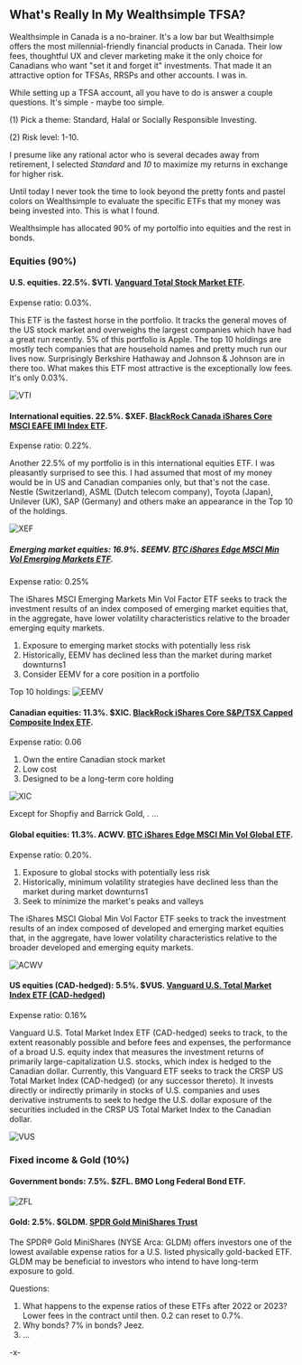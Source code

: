## What's Really In My Wealthsimple TFSA?

Wealthsimple in Canada is a no-brainer. It's a low bar but Wealthsimple offers the most millennial-friendly financial products in Canada. Their low fees, thoughtful UX and clever marketing make it the only choice for Canadians who want "set it and forget it" investments. That made it an attractive option for TFSAs, RRSPs and other accounts. I was in.

While setting up a TFSA account, all you have to do is answer a couple questions. It's simple - maybe too simple. 

(1) Pick a theme: Standard, Halal or Socially Responsible Investing.

(2) Risk level: 1-10.

I presume like any rational actor who is several decades away from retirement, I selected *Standard* and *10* to maximize my returns in exchange for higher risk.

Until today I never took the time to look beyond the pretty fonts and pastel colors on Wealthsimple to evaluate the specific ETFs that my money was being invested into. This is what I found.

Wealthsimple has allocated 90% of my portolfio into equities and the rest in bonds. 

### Equities (90%)

#### U.S. equities. 22.5%. $VTI. [Vanguard Total Stock Market ETF](https://investor.vanguard.com/etf/profile/overview/vti).
Expense ratio: 0.03%.

This ETF is the fastest horse in the portfolio. It tracks the general moves of the US stock market and overweighs the largest companies which have had a great run recently. 5% of this portfolio is Apple. The top 10 holdings are mostly tech companies that are household names and pretty much run our lives now. Surprisingly Berkshire Hathaway and Johnson & Johnson are in there too. What makes this ETF most attractive is the exceptionally low fees. It's only 0.03%.

![VTI](https://i.imgur.com/NVJDTlO.png)

#### International equities. 22.5%. $XEF. [BlackRock Canada iShares Core MSCI EAFE IMI Index ETF](https://www.blackrock.com/ca/investors/en/products/251421/ishares-msci-eafe-imi-index-etf).
Expense ratio: 0.22%.

Another 22.5% of my portfolio is in this international equities ETF. I was pleasantly surprised to see this. I had assumed that most of my money would be in US and Canadian companies only, but that's not the case. Nestle (Switzerland), ASML (Dutch telecom company), Toyota (Japan), Unilever (UK), SAP (Germany) and others make an appearance in the Top 10 of the holdings. 

![XEF](https://imgur.com/DTvyyuS.png)

##### Emerging market equities: 16.9%. $EEMV. [BTC iShares Edge MSCI Min Vol Emerging Markets ETF](https://www.ishares.com/us/products/239641/ishares-msci-emerging-markets-minimum-volatility-etf).
Expense ratio: 0.25%

The iShares MSCI Emerging Markets Min Vol Factor ETF seeks to track the investment results of an index composed of emerging market equities that, in the aggregate, have lower volatility characteristics relative to the broader emerging equity markets.


1. Exposure to emerging market stocks with potentially less risk
2. Historically, EEMV has declined less than the market during market downturns1
3. Consider EEMV for a core position in a portfolio

Top 10 holdings:
![EEMV](https://i.imgur.com/oU1QM00.png)

#### Canadian equities: 11.3%. $XIC. [BlackRock iShares Core S&P/TSX Capped Composite Index ETF](https://www.blackrock.com/ca/investors/en/products/239837/ishares-sptsx-capped-composite-index-etf).
Expense ratio: 0.06

1. Own the entire Canadian stock market
2. Low cost
3. Designed to be a long-term core holding

![XIC](https://i.imgur.com/vEfbQc3.png)

Except for Shopfiy and Barrick Gold, <insert barfing emoji here>.
...

#### Global equities: 11.3%. ACWV. [BTC iShares Edge MSCI Min Vol Global ETF](https://www.ishares.com/us/products/239605/ishares-msci-all-country-world-minimum-volatility-etf).
Expense ratio: 0.20%.

1. Exposure to global stocks with potentially less risk
2. Historically, minimum volatility strategies have declined less than the market during market downturns1
3. Seek to minimize the market's peaks and valleys

The iShares MSCI Global Min Vol Factor ETF seeks to track the investment results of an index composed of developed and emerging market equities that, in the aggregate, have lower volatility characteristics relative to the broader developed and emerging equity markets.


![ACWV](https://i.imgur.com/FwubqUq.png)

#### US equities (CAD-hedged): 5.5%. $VUS. [Vanguard U.S. Total Market Index ETF (CAD-hedged)](https://www.vanguardcanada.ca/advisors/products/en/detail/etf/9551/equity)
Expense ratio: 0.16%

Vanguard U.S. Total Market Index ETF (CAD-hedged) seeks to track, to the extent reasonably possible and before fees and expenses, the performance of a broad U.S. equity index that measures the investment returns of primarily large-capitalization U.S. stocks, which index is hedged to the Canadian dollar. Currently, this Vanguard ETF seeks to track the CRSP US Total Market Index (CAD-hedged) (or any successor thereto). It invests directly or indirectly primarily in stocks of U.S. companies and uses derivative instruments to seek to hedge the U.S. dollar exposure of the securities included in the CRSP US Total Market Index to the Canadian dollar.

![VUS](https://i.imgur.com/3qWe7RY.png)

### Fixed income & Gold (10%)

#### Government bonds: 7.5%. $ZFL. BMO Long Federal Bond ETF.
![ZFL](https://i.imgur.com/rsHveVW.png)


#### Gold: 2.5%. $GLDM. [SPDR Gold MiniShares Trust](https://www.spdrgoldshares.com/gldm/)

The SPDR® Gold MiniShares (NYSE Arca: GLDM) offers investors one of the lowest available expense ratios for a U.S. listed physically gold-backed ETF. GLDM may be beneficial to investors who intend to have long-term exposure to gold.

Questions:
1. What happens to the expense ratios of these ETFs after 2022 or 2023? Lower fees in the contract until then. 0.2 can reset to 0.7%.
2. Why bonds? 7% in bonds? Jeez.
3. ...

-x-
